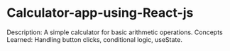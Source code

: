 # Calculator-app-using-React-js
Description: A simple calculator for basic arithmetic operations. Concepts Learned: Handling button clicks, conditional logic, useState.

